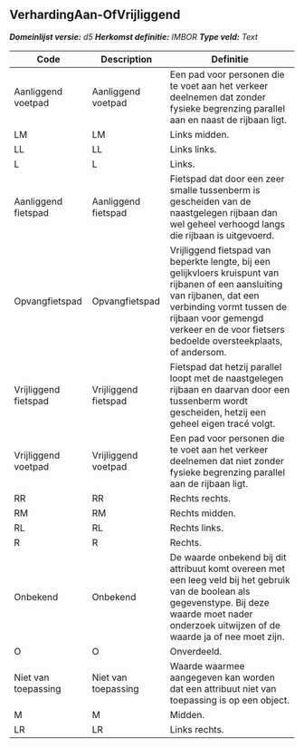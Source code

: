 ﻿## VerhardingAan-OfVrijliggend

*__Domeinlijst versie:__ d5*
*__Herkomst definitie:__ IMBOR*
*__Type veld:__ Text*

|__Code__ |__Description__ |__Definitie__	|
|	---	|	---	|   ---	| 
| Aanliggend voetpad | Aanliggend voetpad | Een pad voor personen die te voet aan het verkeer deelnemen dat zonder fysieke begrenzing parallel aan en naast de rijbaan ligt. |
| LM | LM | Links midden. |
| LL | LL | Links links. |
| L | L | Links. |
| Aanliggend fietspad | Aanliggend fietspad | Fietspad dat door een zeer smalle tussenberm is gescheiden van de naastgelegen rijbaan dan wel geheel verhoogd langs die rijbaan is uitgevoerd. |
| Opvangfietspad | Opvangfietspad | Vrijliggend fietspad van beperkte lengte, bij een gelijkvloers kruispunt van rijbanen of een aansluiting van rijbanen, dat een verbinding vormt tussen de rijbaan voor gemengd verkeer en de voor fietsers bedoelde oversteekplaats, of andersom. |
| Vrijliggend fietspad | Vrijliggend fietspad | Fietspad dat hetzij parallel loopt met de naastgelegen rijbaan en daarvan door een tussenberm wordt gescheiden, hetzij een geheel eigen tracé volgt. |
| Vrijliggend voetpad | Vrijliggend voetpad | Een pad voor personen die te voet aan het verkeer deelnemen dat niet zonder fysieke begrenzing parallel aan de rijbaan ligt. |
| RR | RR | Rechts rechts. |
| RM | RM | Rechts midden. |
| RL | RL | Rechts links. |
| R | R | Rechts. |
| Onbekend | Onbekend | De waarde onbekend bij dit attribuut komt overeen met een leeg veld bij het gebruik van de boolean als gegevenstype. Bij deze waarde moet nader onderzoek uitwijzen of de waarde ja of nee moet zijn. |
| O | O | Onverdeeld. |
| Niet van toepassing | Niet van toepassing | Waarde waarmee aangegeven kan worden dat een attribuut niet van toepassing is op een object. |
| M | M | Midden. |
| LR | LR | Links rechts. |
